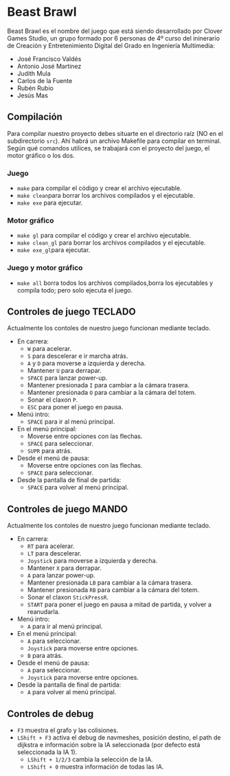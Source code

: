 # Beast Brawl
Beast Brawl es el nombre del juego que está siendo desarrollado por Clover Games Studio, un grupo formado por 6 personas de 4º curso del ininerario de Creación y Entretenimiento Digital del Grado en Ingeniería Multimedia:
* José Francisco Valdés
* Antonio José Martínez
* Judith Mula
* Carlos de la Fuente
* Rubén Rubio
* Jesús Mas

## Compilación

Para compilar nuestro proyecto debes situarte en el directorio raíz (NO en el subdirectorio `src`). Ahí habrá un archivo Makefile para compilar en terminal. Según qué comandos utilices, se trabajará con el proyecto del juego, el motor gráfico o los dos.

### Juego
* `make` para compilar el código y crear el archivo ejecutable.
* `make clean`para borrar los archivos compilados y el ejecutable.
* `make exe` para ejecutar.

### Motor gráfico
* `make gl` para compilar el código y crear el archivo ejecutable.
* `make clean_gl` para borrar los archivos compilados y el ejecutable.
* `make exe_gl`para ejecutar.

### Juego y motor gráfico
* `make all` borra todos los archivos compilados,borra los ejecutables y compila todo; pero solo ejecuta el juego.


## Controles de juego TECLADO
Actualmente los contoles de nuestro juego funcionan mediante teclado.
 * En carrera: 
    * `W` para acelerar.
    * `S` para descelerar e ir marcha atrás.
    * `A` y `D` para moverse a izquierda y derecha.
    * Mantener `U` para derrapar.
    * `SPACE` para lanzar power-up.
    * Mantener presionada `I` para cambiar a la cámara trasera.
    * Mantener presionada `O` para cambiar a la cámara del totem.
    * Sonar el claxon `P`.
    * `ESC` para poner el juego en pausa.
 * Menú intro:
    * `SPACE` para ir al menú principal.
 * En el menú principal:
    * Moverse entre opciones con las flechas.
    * `SPACE` para seleccionar.
    * `SUPR` para atrás.
 * Desde el menú de pausa:
    * Moverse entre opciones con las flechas.
    * `SPACE` para seleccionar.
 * Desde la pantalla de final de partida:
    * `SPACE` para volver al menú principal.

## Controles de juego MANDO
Actualmente los contoles de nuestro juego funcionan mediante teclado.
 * En carrera: 
    * `RT` para acelerar.
    * `LT` para descelerar.
    * `Joystick` para moverse a izquierda y derecha.
    * Mantener `X` para derrapar.
    * `A` para lanzar power-up.
    * Mantener presionada `LB` para cambiar a la cámara trasera.
    * Mantener presionada `RB` para cambiar a la cámara del totem.
    * Sonar el claxon `StickPressR`.
    * `START` para poner el juego en pausa a mitad de partida, y volver a reanudarla.
 * Menú intro:
    * `A` para ir al menú principal.
 * En el menú principal:
    * `A` para seleccionar.
    * `Joystick` para moverse entre opciones.
    * `B` para atrás.
 * Desde el menú de pausa:
    * `A` para seleccionar.
    * `Joystick` para moverse entre opciones.
 * Desde la pantalla de final de partida:
    * `A` para volver al menú principal.

 
 ## Controles de debug
 * `F3` muestra el grafo y las colisiones.
 * `LShift + F3` activa el debug de navmeshes, posición destino, el path de dijkstra e información sobre la IA seleccionada (por defecto está seleccionada la IA 1).
     * `LShift + 1/2/3` cambia la selección de la IA.
     * `LShift + 0` muestra información de todas las IA.
